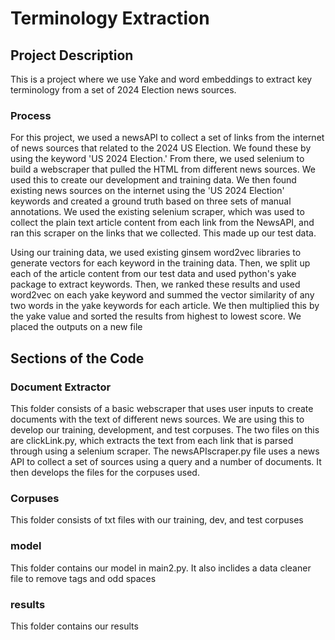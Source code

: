 # Terminology Extraction

## Project Description
This is a project where we use Yake and word embeddings to extract key terminology from a set of 2024 Election news sources.

### Process
For this project, we used a newsAPI to collect a set of links from the internet of news sources that related to the 2024 US Election. We found these by using the keyword 'US 2024 Election.' From there, we used selenium to build a webscraper that pulled the HTML from different news sources. We used this to create our development and training data. We then found existing news sources on the internet using the 'US 2024 Election' keywords and created a ground truth based on three sets of manual annotations. We used the existing selenium scraper, which was used to collect the plain text article content from each link from the NewsAPI, and ran this scraper on the links that we collected. This made up our test data.

Using our training data, we used existing ginsem word2vec libraries to generate vectors for each keyword in the training data. Then, we split up each of the article content from our test data and used python's yake package to extract keywords. Then, we ranked these results and used word2vec on each yake keyword and summed the vector similarity of any two words in the yake keywords for each article. We then multiplied this by the yake value and sorted the results from highest to lowest score. We placed the outputs on a new file

## Sections of the Code
### Document Extractor
This folder consists of a basic webscraper that uses user inputs to create documents with the text of different news sources. We are using this to develop our training, development, and test corpuses. The two files on this are clickLink.py, which extracts the text from each link that is parsed through using a selenium scraper. The newsAPIscraper.py file uses a news API to collect a set of sources using a query and a number of documents. It then develops the files for the corpuses used. 

### Corpuses
This folder consists of txt files with our training, dev, and test corpuses

### model
This folder contains our model in main2.py. It also inclides a data cleaner file to remove tags and odd spaces

### results
This folder contains our results

